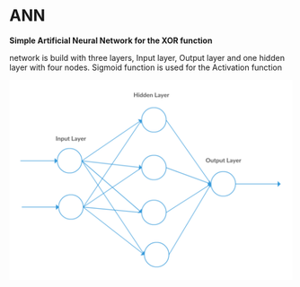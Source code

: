 # ANN
<b>Simple Artificial Neural Network for the XOR function</b>


network is build with three layers, Input layer, Output layer and one hidden layer with four nodes. Sigmoid function is used for the Activation function

<p align="center">
  <img src ="https://github.com/heshanera/ANN/blob/master/network.png" />
</p>
